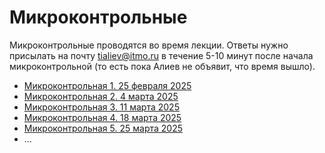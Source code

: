 # Микроконтрольные

Микроконтрольные проводятся во время лекции. Ответы нужно присылать на почту [tialiev@itmo.ru](mailto:tialiev@itmo.ru) в течение 5-10 минут после начала микроконтрольной (то есть пока Алиев не объявит, что время вышло).

- [Микроконтрольная 1. 25 февраля 2025](./25.02.2025.md)
- [Микроконтрольная 2. 4 марта 2025](./04.03.2025.md)
- [Микроконтрольная 3. 11 марта 2025](./11.03.2025.md)
- [Микроконтрольная 4. 18 марта 2025](./18.03.2025.md)
- [Микроконтрольная 5. 25 марта 2025](./25.03.2025.md)
- ...
